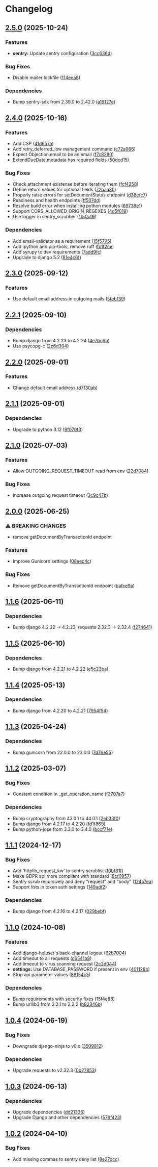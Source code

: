# Changelog

## [2.5.0](https://github.com/City-of-Helsinki/pysakoinnin-sahk-asiointi/compare/pysakoinnin-sahk-asiointi-v2.4.0...pysakoinnin-sahk-asiointi-v2.5.0) (2025-10-24)


### Features

* **sentry:** Update sentry configuration ([3cc636d](https://github.com/City-of-Helsinki/pysakoinnin-sahk-asiointi/commit/3cc636d53d97cebb32c108abc77d802cad4a7de8))


### Bug Fixes

* Disable mailer lockfile ([114eea8](https://github.com/City-of-Helsinki/pysakoinnin-sahk-asiointi/commit/114eea8cf2072e8779d8eb919dd6b206494355e3))


### Dependencies

* Bump sentry-sdk from 2.39.0 to 2.42.0 ([a19127e](https://github.com/City-of-Helsinki/pysakoinnin-sahk-asiointi/commit/a19127ebe6ee1246bb4d5e8b0bdc071d057cb76e))

## [2.4.0](https://github.com/City-of-Helsinki/pysakoinnin-sahk-asiointi/compare/pysakoinnin-sahk-asiointi-v2.3.0...pysakoinnin-sahk-asiointi-v2.4.0) (2025-10-16)


### Features

* Add CSP ([41d657a](https://github.com/City-of-Helsinki/pysakoinnin-sahk-asiointi/commit/41d657ab9400526ccba35a845c1352812d94d818))
* Add retry_deferred_low management command ([c72a086](https://github.com/City-of-Helsinki/pysakoinnin-sahk-asiointi/commit/c72a0866de708f3552ba733cdc0caf7a277f305e))
* Expect Objection.email to be an email ([f7c8280](https://github.com/City-of-Helsinki/pysakoinnin-sahk-asiointi/commit/f7c8280cd7f1f6a7e8f7dcb97877908c9688ea3a))
* ExtendDueDate.metadata has required fields ([50dcd15](https://github.com/City-of-Helsinki/pysakoinnin-sahk-asiointi/commit/50dcd15670ebd46293759cde3375b9c407462340))


### Bug Fixes

* Check attachment existense before iterating them ([fcf4258](https://github.com/City-of-Helsinki/pysakoinnin-sahk-asiointi/commit/fcf4258587bac14a8b0c981a25fc3842508988dc))
* Define return values for optional fields ([72baa3b](https://github.com/City-of-Helsinki/pysakoinnin-sahk-asiointi/commit/72baa3b570f2249839b3c14b8a336e043c69faa3))
* Properly raise errors for setDocumentStatus endpoint ([d38efc7](https://github.com/City-of-Helsinki/pysakoinnin-sahk-asiointi/commit/d38efc7d6325ebb4350b11e95798ed8f6accfdbd))
* Readiness and health endpoints ([ff507dd](https://github.com/City-of-Helsinki/pysakoinnin-sahk-asiointi/commit/ff507ddbb70ee6305d4c984771a1252f81870c1e))
* Resolve build error when installing python modules ([69738e1](https://github.com/City-of-Helsinki/pysakoinnin-sahk-asiointi/commit/69738e18b76b3caccd125aa1e96e6bb40deea4ba))
* Support CORS_ALLOWED_ORIGIN_REGEXES ([4d5f019](https://github.com/City-of-Helsinki/pysakoinnin-sahk-asiointi/commit/4d5f019c8a68d26fa92845584169381c1c1f8350))
* Use logger in sentry_scrubber ([1f50cf9](https://github.com/City-of-Helsinki/pysakoinnin-sahk-asiointi/commit/1f50cf98e90d5381b9df8065e9116b3f7be8f824))


### Dependencies

* Add email-validator as a requirement ([15f5795](https://github.com/City-of-Helsinki/pysakoinnin-sahk-asiointi/commit/15f5795f8ae3e79dd3cad08a315010bb9a811a58))
* Add ipython and pip-tools, remove ruff ([fc1f2ce](https://github.com/City-of-Helsinki/pysakoinnin-sahk-asiointi/commit/fc1f2ce7031d259f5586c2a4801c612da7e2dbe3))
* Add syrupy to dev requirements ([7add9fc](https://github.com/City-of-Helsinki/pysakoinnin-sahk-asiointi/commit/7add9fcc8bb0d70d271b5402513b793d79d88696))
* Upgrade to django 5.2 ([81e4c6f](https://github.com/City-of-Helsinki/pysakoinnin-sahk-asiointi/commit/81e4c6f9b8a97fe86df74b573f00f126815bd90e))

## [2.3.0](https://github.com/City-of-Helsinki/pysakoinnin-sahk-asiointi/compare/pysakoinnin-sahk-asiointi-v2.2.1...pysakoinnin-sahk-asiointi-v2.3.0) (2025-09-12)


### Features

* Use default email address in outgoing mails ([5febf39](https://github.com/City-of-Helsinki/pysakoinnin-sahk-asiointi/commit/5febf394eb8e77bc0bbbf377926c5193340dc649))

## [2.2.1](https://github.com/City-of-Helsinki/pysakoinnin-sahk-asiointi/compare/pysakoinnin-sahk-asiointi-v2.2.0...pysakoinnin-sahk-asiointi-v2.2.1) (2025-09-10)


### Dependencies

* Bump django from 4.2.23 to 4.2.24 ([4e7bc6b](https://github.com/City-of-Helsinki/pysakoinnin-sahk-asiointi/commit/4e7bc6b75419fc80045291188d1dda5839af9cb2))
* Use psycopg-c ([2c6d304](https://github.com/City-of-Helsinki/pysakoinnin-sahk-asiointi/commit/2c6d304a870ebb5406361a000c3b34edb3323b4a))

## [2.2.0](https://github.com/City-of-Helsinki/pysakoinnin-sahk-asiointi/compare/pysakoinnin-sahk-asiointi-v2.1.1...pysakoinnin-sahk-asiointi-v2.2.0) (2025-09-01)


### Features

* Change default email address ([d7f30ab](https://github.com/City-of-Helsinki/pysakoinnin-sahk-asiointi/commit/d7f30abc528021345b5523d82994a42dc0360e8a))

## [2.1.1](https://github.com/City-of-Helsinki/pysakoinnin-sahk-asiointi/compare/pysakoinnin-sahk-asiointi-v2.1.0...pysakoinnin-sahk-asiointi-v2.1.1) (2025-09-01)


### Dependencies

* Upgrade to python 3.12 ([9f070f3](https://github.com/City-of-Helsinki/pysakoinnin-sahk-asiointi/commit/9f070f3890cdda597bc6f99b3a76359733e1fcbd))

## [2.1.0](https://github.com/City-of-Helsinki/pysakoinnin-sahk-asiointi/compare/pysakoinnin-sahk-asiointi-v2.0.0...pysakoinnin-sahk-asiointi-v2.1.0) (2025-07-03)


### Features

* Allow OUTGOING_REQUEST_TIMEOUT read from env ([22d7084](https://github.com/City-of-Helsinki/pysakoinnin-sahk-asiointi/commit/22d7084fed5bc5cc7d6177645cc0328dc5c76e77))


### Bug Fixes

* Increase outgoing request timeout ([3c9c47b](https://github.com/City-of-Helsinki/pysakoinnin-sahk-asiointi/commit/3c9c47bfececf8db568048257c3ca628a34704a6))

## [2.0.0](https://github.com/City-of-Helsinki/pysakoinnin-sahk-asiointi/compare/pysakoinnin-sahk-asiointi-v1.1.6...pysakoinnin-sahk-asiointi-v2.0.0) (2025-06-25)


### ⚠ BREAKING CHANGES

* remove getDocumentByTransactionId endpoint

### Features

* Improve Gunicorn settings ([08eec4c](https://github.com/City-of-Helsinki/pysakoinnin-sahk-asiointi/commit/08eec4ca980768e60b0913bed7a8c74593d23eac))


### Bug Fixes

* Remove getDocumentByTransactionId endpoint ([bafce9a](https://github.com/City-of-Helsinki/pysakoinnin-sahk-asiointi/commit/bafce9a45dbcb28c17c277c0671e9cfd0a3bc835))

## [1.1.6](https://github.com/City-of-Helsinki/pysakoinnin-sahk-asiointi/compare/pysakoinnin-sahk-asiointi-v1.1.5...pysakoinnin-sahk-asiointi-v1.1.6) (2025-06-11)


### Dependencies

* Bump django 4.2.22 -&gt; 4.2.23, requests 2.32.3 -> 2.32.4 ([f274641](https://github.com/City-of-Helsinki/pysakoinnin-sahk-asiointi/commit/f274641a52b0bc77ed0fc7f394de30b53fda31f3))

## [1.1.5](https://github.com/City-of-Helsinki/pysakoinnin-sahk-asiointi/compare/pysakoinnin-sahk-asiointi-v1.1.4...pysakoinnin-sahk-asiointi-v1.1.5) (2025-06-10)


### Dependencies

* Bump django from 4.2.21 to 4.2.22 ([e5c23ba](https://github.com/City-of-Helsinki/pysakoinnin-sahk-asiointi/commit/e5c23baa5d34cb8633341f66d7b5b85c0c91574c))

## [1.1.4](https://github.com/City-of-Helsinki/pysakoinnin-sahk-asiointi/compare/pysakoinnin-sahk-asiointi-v1.1.3...pysakoinnin-sahk-asiointi-v1.1.4) (2025-05-13)


### Dependencies

* Bump django from 4.2.20 to 4.2.21 ([7954f54](https://github.com/City-of-Helsinki/pysakoinnin-sahk-asiointi/commit/7954f540be39d059130eec4feb3975849d8bbb98))

## [1.1.3](https://github.com/City-of-Helsinki/pysakoinnin-sahk-asiointi/compare/pysakoinnin-sahk-asiointi-v1.1.2...pysakoinnin-sahk-asiointi-v1.1.3) (2025-04-24)


### Dependencies

* Bump gunicorn from 22.0.0 to 23.0.0 ([7d76e55](https://github.com/City-of-Helsinki/pysakoinnin-sahk-asiointi/commit/7d76e55cef04c58815e06e0556ae9d6e09b6dd1e))

## [1.1.2](https://github.com/City-of-Helsinki/pysakoinnin-sahk-asiointi/compare/pysakoinnin-sahk-asiointi-v1.1.1...pysakoinnin-sahk-asiointi-v1.1.2) (2025-03-07)


### Bug Fixes

* Constant condition in _get_operation_name ([f3707a7](https://github.com/City-of-Helsinki/pysakoinnin-sahk-asiointi/commit/f3707a7eae0753579f7eac3b57ddb2ad68b8b992))


### Dependencies

* Bump cryptography from 43.0.1 to 44.0.1 ([2eb33f0](https://github.com/City-of-Helsinki/pysakoinnin-sahk-asiointi/commit/2eb33f0e8d8a0e95d15bb61fcb406b39302833d0))
* Bump django from 4.2.17 to 4.2.20 ([fd1f869](https://github.com/City-of-Helsinki/pysakoinnin-sahk-asiointi/commit/fd1f8699f6cc6d3e3857f97e8cf98fdf497d38d9))
* Bump python-jose from 3.3.0 to 3.4.0 ([bccf71e](https://github.com/City-of-Helsinki/pysakoinnin-sahk-asiointi/commit/bccf71e73b4d0382efd4d0ec42dc5e0236027d25))

## [1.1.1](https://github.com/City-of-Helsinki/pysakoinnin-sahk-asiointi/compare/pysakoinnin-sahk-asiointi-v1.1.0...pysakoinnin-sahk-asiointi-v1.1.1) (2024-12-17)


### Bug Fixes

* Add 'httplib_request_kw' to sentry scrublist ([f0bf81f](https://github.com/City-of-Helsinki/pysakoinnin-sahk-asiointi/commit/f0bf81fa85ffe5cc20980038b85857627719677c))
* Make GDPR api more compliant with standard ([8cf6957](https://github.com/City-of-Helsinki/pysakoinnin-sahk-asiointi/commit/8cf69573cb00dcb6d51b5df11b7dd26748eb0fc3))
* Sentry scrub recursively and deny "request" and "body" ([124a7ea](https://github.com/City-of-Helsinki/pysakoinnin-sahk-asiointi/commit/124a7ea96a8dcdaec4693e422a649aa1f134300c))
* Support lists in token auth settings ([149adf2](https://github.com/City-of-Helsinki/pysakoinnin-sahk-asiointi/commit/149adf20f3160b98c70ad13b503ef8c28559c2f3))


### Dependencies

* Bump django from 4.2.16 to 4.2.17 ([029bebf](https://github.com/City-of-Helsinki/pysakoinnin-sahk-asiointi/commit/029bebfa8d40f3118ecabfbaa08029ed29b5d0aa))

## [1.1.0](https://github.com/City-of-Helsinki/pysakoinnin-sahk-asiointi/compare/pysakoinnin-sahk-asiointi-v1.0.4...pysakoinnin-sahk-asiointi-v1.1.0) (2024-10-08)


### Features

* Add django-heluser's back-channel logout ([62b7004](https://github.com/City-of-Helsinki/pysakoinnin-sahk-asiointi/commit/62b7004166b57b363f897794a976f8e43b9ee13c))
* Add timeout to all requests ([c6541b8](https://github.com/City-of-Helsinki/pysakoinnin-sahk-asiointi/commit/c6541b84098cad98f07d7862708cefccfa47f16d))
* Add timeout to virus scanning request ([2c2d044](https://github.com/City-of-Helsinki/pysakoinnin-sahk-asiointi/commit/2c2d044fe20e2b5c46f745535eeef93975c3e2b1))
* **settings:** Use DATABASE_PASSWORD if present in env ([401128b](https://github.com/City-of-Helsinki/pysakoinnin-sahk-asiointi/commit/401128bb126580072972d3668366def2c3b13627))
* Strip api parameter values ([88154c5](https://github.com/City-of-Helsinki/pysakoinnin-sahk-asiointi/commit/88154c5cbc141668e63663dee7e88bf3f71d888d))


### Dependencies

* Bump requirements with security fixes ([15f4e88](https://github.com/City-of-Helsinki/pysakoinnin-sahk-asiointi/commit/15f4e888266381ab8425df525c0276bbfda084f3))
* Bump urllib3 from 2.2.1 to 2.2.2 ([b82346b](https://github.com/City-of-Helsinki/pysakoinnin-sahk-asiointi/commit/b82346b68e86667cc9258f0e636ff1da19ba4338))

## [1.0.4](https://github.com/City-of-Helsinki/pysakoinnin-sahk-asiointi/compare/pysakoinnin-sahk-asiointi-v1.0.3...pysakoinnin-sahk-asiointi-v1.0.4) (2024-06-19)


### Bug Fixes

* Downgrade django-ninja to v0.x ([3509812](https://github.com/City-of-Helsinki/pysakoinnin-sahk-asiointi/commit/3509812568f7ee27f85ce29539e24bd349e88341))


### Dependencies

* Upgrade requests to v2.32.3 ([0b27853](https://github.com/City-of-Helsinki/pysakoinnin-sahk-asiointi/commit/0b278538a7e17869f80912d9c34e932acef7a057))

## [1.0.3](https://github.com/City-of-Helsinki/pysakoinnin-sahk-asiointi/compare/pysakoinnin-sahk-asiointi-v1.0.2...pysakoinnin-sahk-asiointi-v1.0.3) (2024-06-13)


### Dependencies

* Upgrade dependencies ([dd21336](https://github.com/City-of-Helsinki/pysakoinnin-sahk-asiointi/commit/dd213360af1c36dad9ed83c12eb5629dc2bc8953))
* Upgrade Django and other dependencies ([576f423](https://github.com/City-of-Helsinki/pysakoinnin-sahk-asiointi/commit/576f423b58bcf7520ce975b478f85a62811b55f1))

## [1.0.2](https://github.com/City-of-Helsinki/pysakoinnin-sahk-asiointi/compare/pysakoinnin-sahk-asiointi-v1.0.1...pysakoinnin-sahk-asiointi-v1.0.2) (2024-04-10)


### Bug Fixes

* Add missing commas to sentry deny list ([8e27dcc](https://github.com/City-of-Helsinki/pysakoinnin-sahk-asiointi/commit/8e27dccda6e3651f3c576bea6ecf36e3d0482c4c))
